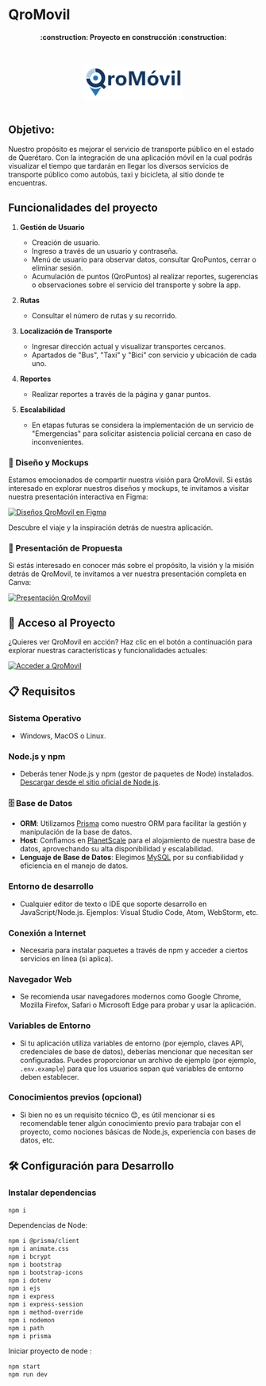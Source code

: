 # QroMovil 
<h4 align="center">
:construction: Proyecto en construcción :construction:
</h4>
<br>
<p align="center">
  <img src="/public/img/logo_no_back.png" alt="Logo" width="200"><br><br>
</p>

## Objetivo:
Nuestro propósito es mejorar el servicio de transporte público en el estado de Querétaro. Con la integración de una aplicación móvil en la cual podrás visualizar el tiempo que tardarán en llegar los diversos servicios de transporte público como autobús, taxi y bicicleta, al sitio donde te encuentras. 


## Funcionalidades del proyecto

1. **Gestión de Usuario**
   - Creación de usuario.
   - Ingreso a través de un usuario y contraseña.
   - Menú de usuario para observar datos, consultar QroPuntos, cerrar o eliminar sesión.
   - Acumulación de puntos (QroPuntos) al realizar reportes, sugerencias o observaciones sobre el servicio del transporte y sobre la app.

2. **Rutas**
   - Consultar el número de rutas y su recorrido.

3. **Localización de Transporte**
   - Ingresar dirección actual y visualizar transportes cercanos.
   - Apartados de "Bus", "Taxi" y "Bici" con servicio y ubicación de cada uno.

4. **Reportes**
   - Realizar reportes a través de la página y ganar puntos.

5. **Escalabilidad**
   - En etapas futuras se considera la implementación de un servicio de "Emergencias" para solicitar asistencia policial cercana en caso de inconvenientes.

### 🎨 Diseño y Mockups

Estamos emocionados de compartir nuestra visión para QroMovil. Si estás interesado en explorar nuestros diseños y mockups, te invitamos a visitar nuestra presentación interactiva en Figma:

[![Diseños QroMovil en Figma](https://img.shields.io/badge/🔍%20Ver%20Mockups%20en-Figma-blue?style=for-the-badge&logo=figma)](https://www.figma.com/proto/S56E5gpxtVZyJaDqsULoq0/QroMovil?type=design&node-id=155-137&t=QDQWr52o9JFAvxBn-0&scaling=scale-down&page-id=0%3A1&starting-point-node-id=1%3A5)

Descubre el viaje y la inspiración detrás de nuestra aplicación.

### 📖 Presentación de Propuesta

Si estás interesado en conocer más sobre el propósito, la visión y la misión detrás de QroMovil, te invitamos a ver nuestra presentación completa en Canva:

[![Presentación QroMovil](https://img.shields.io/badge/📔%20Ver%20Presentación%20en-Canva-pink?style=for-the-badge&logo=canva)](https://www.canva.com/design/DAFsGMhce20/g03Cor5nfaw0sYYrCLbEZg/edit)




## 🚀 Acceso al Proyecto

¿Quieres ver QroMovil en acción? Haz clic en el botón a continuación para explorar nuestras características y funcionalidades actuales:

[![Acceder a QroMovil](https://img.shields.io/badge/▶️%20Acceder%20a-QroMovil-blue?style=for-the-badge&logo=web)](https://qromovil.onrender.com)


## 📋 Requisitos

### Sistema Operativo
- Windows, MacOS o Linux.

### Node.js y npm
- Deberás tener Node.js y npm (gestor de paquetes de Node) instalados. [Descargar desde el sitio oficial de Node.js](https://nodejs.org/).

### 🗄️ Base de Datos
- **ORM**: Utilizamos [Prisma](https://www.prisma.io/) como nuestro ORM para facilitar la gestión y manipulación de la base de datos.
- **Host**: Confiamos en [PlanetScale](https://planetscale.com/) para el alojamiento de nuestra base de datos, aprovechando su alta disponibilidad y escalabilidad.
- **Lenguaje de Base de Datos**: Elegimos [MySQL](https://www.mysql.com/) por su confiabilidad y eficiencia en el manejo de datos.


### Entorno de desarrollo
- Cualquier editor de texto o IDE que soporte desarrollo en JavaScript/Node.js. Ejemplos: Visual Studio Code, Atom, WebStorm, etc.

### Conexión a Internet
- Necesaria para instalar paquetes a través de npm y acceder a ciertos servicios en línea (si aplica).

### Navegador Web
- Se recomienda usar navegadores modernos como Google Chrome, Mozilla Firefox, Safari o Microsoft Edge para probar y usar la aplicación.

### Variables de Entorno
- Si tu aplicación utiliza variables de entorno (por ejemplo, claves API, credenciales de base de datos), deberías mencionar que necesitan ser configuradas. Puedes proporcionar un archivo de ejemplo (por ejemplo, `.env.example`) para que los usuarios sepan qué variables de entorno deben establecer.

### Conocimientos previos (opcional)
- Si bien no es un requisito técnico 😊, es útil mencionar si es recomendable tener algún conocimiento previo para trabajar con el proyecto, como nociones básicas de Node.js, experiencia con bases de datos, etc.

## 🛠️ Configuración para Desarrollo
### Instalar dependencias 
```sh
npm i  
```

Dependencias de Node:
``` terminal
npm i @prisma/client
npm i animate.css
npm i bcrypt
npm i bootstrap
npm i bootstrap-icons
npm i dotenv
npm i ejs
npm i express
npm i express-session
npm i method-override
npm i nodemon
npm i path
npm i prisma
```
Iniciar proyecto de node :
``` terminal
npm start 
npm run dev
```


